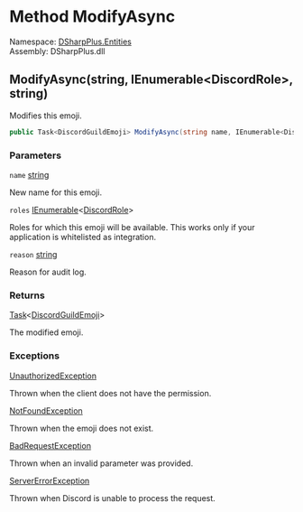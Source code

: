 # Method ModifyAsync

Namespace: [DSharpPlus.Entities](DSharpPlus.Entities.md)  
Assembly: DSharpPlus.dll

## <a id="DSharpPlus_Entities_DiscordGuildEmoji_ModifyAsync_System_String_System_Collections_Generic_IEnumerable_DSharpPlus_Entities_DiscordRole__System_String_"></a>ModifyAsync\(string, IEnumerable<DiscordRole\>, string\)

Modifies this emoji.

```csharp
public Task<DiscordGuildEmoji> ModifyAsync(string name, IEnumerable<DiscordRole> roles = null, string reason = null)
```

### Parameters

`name` [string](https://learn.microsoft.com/dotnet/api/system.string)

New name for this emoji.

`roles` [IEnumerable](https://learn.microsoft.com/dotnet/api/system.collections.generic.ienumerable\-1)<[DiscordRole](DSharpPlus.Entities.DiscordRole.md)\>

Roles for which this emoji will be available. This works only if your application is whitelisted as integration.

`reason` [string](https://learn.microsoft.com/dotnet/api/system.string)

Reason for audit log.

### Returns

[Task](https://learn.microsoft.com/dotnet/api/system.threading.tasks.task\-1)<[DiscordGuildEmoji](DSharpPlus.Entities.DiscordGuildEmoji.md)\>

The modified emoji.

### Exceptions

[UnauthorizedException](DSharpPlus.Exceptions.UnauthorizedException.md)

Thrown when the client does not have the <xref href="DSharpPlus.Permissions.ManageEmojis" data-throw-if-not-resolved="false"></xref> permission.

[NotFoundException](DSharpPlus.Exceptions.NotFoundException.md)

Thrown when the emoji does not exist.

[BadRequestException](DSharpPlus.Exceptions.BadRequestException.md)

Thrown when an invalid parameter was provided.

[ServerErrorException](DSharpPlus.Exceptions.ServerErrorException.md)

Thrown when Discord is unable to process the request.


